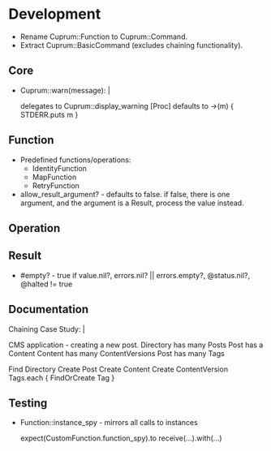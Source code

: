# Development

- Rename Cuprum::Function to Cuprum::Command.
- Extract Cuprum::BasicCommand (excludes chaining functionality).

## Core

- Cuprum::warn(message): |

  delegates to Cuprum::display_warning [Proc]
  defaults to ->(m) { STDERR.puts m }

## Function

- Predefined functions/operations:
  - IdentityFunction
  - MapFunction
  - RetryFunction
- allow_result_argument? - defaults to false. if false, there is one argument,
  and the argument is a Result, process the value instead.

## Operation

## Result

- #empty? - true if value.nil?, errors.nil? || errors.empty?, @status.nil?,
  @halted != true

## Documentation

Chaining Case Study: |

  CMS application - creating a new post.
  Directory has many Posts
  Post has a Content
  Content has many ContentVersions
  Post has many Tags

  Find Directory
  Create Post
  Create Content
  Create ContentVersion
  Tags.each { FindOrCreate Tag }

## Testing

- Function::instance_spy - mirrors all calls to instances

  expect(CustomFunction.function_spy).to receive(...).with(...)
